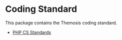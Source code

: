 Coding Standard
===============

This package contains the Themosis coding standard.

- [PHP CS Standards](https://github.com/PHPCSStandards/PHP_CodeSniffer/)
